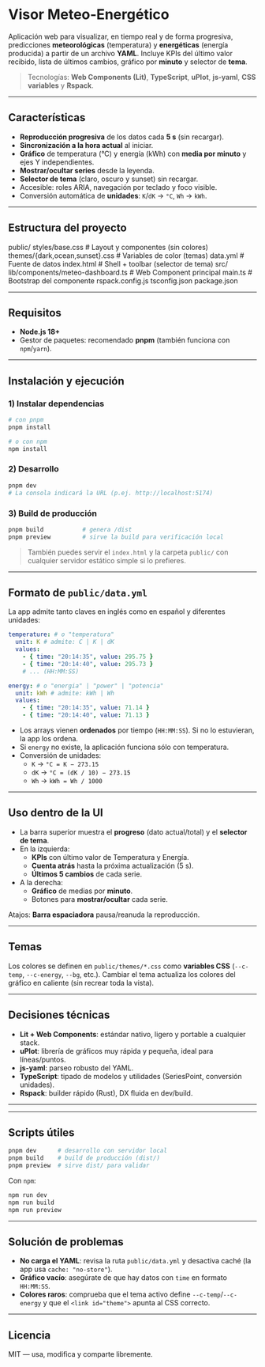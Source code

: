 # Visor Meteo‑Energético

Aplicación web para visualizar, en tiempo real y de forma progresiva, predicciones **meteorológicas** (temperatura) y **energéticas** (energía producida) a partir de un archivo **YAML**. Incluye KPIs del último valor recibido, lista de últimos cambios, gráfico por **minuto** y selector de **tema**.

> Tecnologías: **Web Components (Lit)**, **TypeScript**, **uPlot**, **js‑yaml**, **CSS variables** y **Rspack**.

---

## Características

- **Reproducción progresiva** de los datos cada **5 s** (sin recargar).
- **Sincronización a la hora actual** al iniciar.
- **Gráfico** de temperatura (°C) y energía (kWh) con **media por minuto** y ejes Y independientes.
- **Mostrar/ocultar series** desde la leyenda.
- **Selector de tema** (claro, oscuro y sunset) sin recargar.
- Accesible: roles ARIA, navegación por teclado y foco visible.
- Conversión automática de **unidades**: `K`/`dK` → `°C`, `Wh` → `kWh`.

---

## Estructura del proyecto

public/
  styles/base.css             # Layout y componentes (sin colores)
  themes/{dark,ocean,sunset}.css # Variables de color (temas)
  data.yml                    # Fuente de datos
index.html                    # Shell + toolbar (selector de tema)
src/
  lib/components/meteo-dashboard.ts  # Web Component principal
  main.ts                             # Bootstrap del componente
rspack.config.js
tsconfig.json
package.json

---

## Requisitos

- **Node.js 18+**
- Gestor de paquetes: recomendado **pnpm** (también funciona con `npm`/`yarn`).

---

## Instalación y ejecución

### 1) Instalar dependencias

```bash
# con pnpm
pnpm install

# o con npm
npm install
```

### 2) Desarrollo

```bash
pnpm dev
# La consola indicará la URL (p.ej. http://localhost:5174)
```

### 3) Build de producción

```bash
pnpm build           # genera /dist
pnpm preview         # sirve la build para verificación local
```

> También puedes servir el `index.html` y la carpeta `public/` con cualquier servidor estático simple si lo prefieres.

---

## Formato de `public/data.yml`

La app admite tanto claves en inglés como en español y diferentes unidades:

```yml
temperature: # o "temperatura"
  unit: K # admite: C | K | dK
  values:
    - { time: "20:14:35", value: 295.75 }
    - { time: "20:14:40", value: 295.73 }
    # ... (HH:MM:SS)

energy: # o "energia" | "power" | "potencia"
  unit: kWh # admite: kWh | Wh
  values:
    - { time: "20:14:35", value: 71.14 }
    - { time: "20:14:40", value: 71.13 }
```


- Los arrays vienen **ordenados** por tiempo (`HH:MM:SS`). Si no lo estuvieran, la app los ordena.
- Si `energy` no existe, la aplicación funciona sólo con temperatura.
- Conversión de unidades:
  - `K` → `°C = K − 273.15`
  - `dK` → `°C = (dK / 10) − 273.15`
  - `Wh` → `kWh = Wh / 1000`

---

## Uso dentro de la UI

- La barra superior muestra el **progreso** (dato actual/total) y el **selector de tema**.
- En la izquierda:
  - **KPIs** con último valor de Temperatura y Energía.
  - **Cuenta atrás** hasta la próxima actualización (5 s).
  - **Últimos 5 cambios** de cada serie.
- A la derecha:
  - **Gráfico** de medias por **minuto**.
  - Botones para **mostrar/ocultar** cada serie.

Atajos: **Barra espaciadora** pausa/reanuda la reproducción.

---

## Temas

Los colores se definen en `public/themes/*.css` como **variables CSS** (`--c-temp`, `--c-energy`, `--bg`, etc.). Cambiar el tema actualiza los colores del gráfico en caliente (sin recrear toda la vista).

---

## Decisiones técnicas

- **Lit + Web Components**: estándar nativo, ligero y portable a cualquier stack.
- **uPlot**: librería de gráficos muy rápida y pequeña, ideal para líneas/puntos.
- **js-yaml**: parseo robusto del YAML.
- **TypeScript**: tipado de modelos y utilidades (SeriesPoint, conversión unidades).
- **Rspack**: builder rápido (Rust), DX fluida en dev/build.

---

---

## Scripts útiles

```bash
pnpm dev      # desarrollo con servidor local
pnpm build    # build de producción (dist/)
pnpm preview  # sirve dist/ para validar
```

Con `npm`:

```bash
npm run dev
npm run build
npm run preview
```

---

## Solución de problemas

- **No carga el YAML**: revisa la ruta `public/data.yml` y desactiva caché (la app usa `cache: "no-store"`).
- **Gráfico vacío**: asegúrate de que hay datos con `time` en formato `HH:MM:SS`.
- **Colores raros**: comprueba que el tema activo define `--c-temp`/`--c-energy` y que el `<link id="theme">` apunta al CSS correcto.

---

## Licencia

MIT — usa, modifica y comparte libremente.
